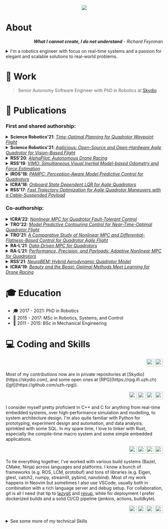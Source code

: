 <div align="center">


<picture>
  <source media="(prefers-color-scheme: dark)" srcset="https://readme-typing-svg.demolab.com?font=Mona+Sans&size=28&weight=600&duration=2500&pause=1000&color=FFFFFF&width=435&center=true&lines=I'm+Philipp+%F0%9F%91%8B;I'm++a+Roboticist+%F0%9F%A4%96;I'm++a+Programmer+%F0%9F%92%BB;I'm++a+Researcher+%F0%9F%94%AC">
  <img src="https://readme-typing-svg.demolab.com?font=Mona+Sans&size=28&weight=600&duration=2500&pause=1000&color=000000&width=435&center=true&lines=I'm+Philipp+%F0%9F%91%8B;I'm++a+Roboticist+%F0%9F%A4%96;I'm++a+Programmer+%F0%9F%92%BB;I'm++a+Researcher+%F0%9F%94%AC" />
</picture>
</div>


# About

<p dir="rtl" align="right">
<i><b>What I cannot create, I do not understand</b> - Richard Feynman</i>
</p>


<details>

<summary>
I'm a robotics engineer with focus on real-time systems and a passion for elegant and scalable solutions to real-world problems.
</summary>

<br>
<p align="right">
Automation fascinated me ever since I played with Lego as a little child.<br>
However, by experience I learned that the best solutions are usually the simple ones.<br>
Not the easy ones, but the simple, elegant, readable yet impressive ones.
</p>
<br>

I've done my PhD with the "Robotics and Perception Group" led by Prof. Davide Scaramuzza at the University of Zurich. My research is focused on control systems for vision-based aerial vehicles with prospects towards machine learning.

In my master studies at the ETH Zürich in "Robotics, Systems and Control" I also worked with autonomous vehicles and electric drive systems. I've completed my master thesis on model predictive control for quadrotors and a semester thesis on interaction with quadrotors.

During my bachelor in "Mechanical and Process Engineering" I participated in the "Formula Student Electric" project at the ETH Zürich with the "academic motorsport association Zürich", short AMZ. For two consecutive years I could gather experience in team work under time pressure, first as an automotive engineer in control systems and then as CTO leading the electrical development of a race car.
I've extended this experience in my master by supervising a team of 10 students working on an autonomous race car for demonstration purposes, developed in a one-year project under the lead of Prof. Roland Siegwart.
</details>

# :rocket: Work

> Senior Autonomy Software Engineer with PhD in Robotics at [Skydio](skydio.com)


# :microscope: Publications

### First and shared authorship:

<details>
<summary>
<b>Science Robotics'21</b>: <i><a href="http://rpg.ifi.uzh.ch/docs/ScienceRobotics21_Foehn.pdf">Time-Optimal Planning for Quadrotor Waypoint Flight</a></i>
</summary>

Philipp Foehn, Angel Romero, Davide Scaramuzza

Science Robotics, 2021-05-21

* Paper: http://rpg.ifi.uzh.ch/docs/ScienceRobotics21_Foehn.pdf
* Video: https://youtu.be/ZPI8U1uSJUs
* Code: https://github.com/uzh-rpg/rpg_time_optimal

Quadrotors are amongst the most agile flying robots.
However, planning time-optimal trajectories at the actuation limit through multiple waypoints remains an open problem.
This is crucial for applications such as inspection, delivery, search and rescue, and drone racing.
Early works used polynomial trajectory formulations, which do not exploit the full actuator potential due to their inherent smoothness.
Recent works resorted to numerical optimization, but require waypoints to be allocated as costs or constraints at specific discrete times.
However, this time- allocation is a priori unknown and renders previous works incapable of producing truly time-optimal trajectories.
To generate truly time-optimal trajectories, we propose a solution to the time allocation problem while exploiting the full quadrotor’s actuator potential.
We achieve this by introducing a formulation of progress along the trajectory, which enables the simultaneous optimization of the time- allocation and the trajectory itself.
We compare our method against related approaches and validate it in real- world flights in one of the world’s largest motion-capture systems, where we outperform human expert drone pilots in a drone-racing task.
</details>

<details>
<summary>
<b>Science Robotics'21</b>: <i><a href="http://rpg.ifi.uzh.ch/docs/ScienceRobotics21_Foehn.pdf">Agilicious: Open-Source and Open-Hardware Agile Quadrotor for Vision-Based Flight</a></i>
</summary>

Philipp Foehn, Elia Kaufmann, Angel Romero, Robert Penicka, Sihao Sun, Leonard Bauersfeld, Thomas Laengle, Giovanni Cioffi, Yunlong Song, Antonio Loquercio, Davide Scaramuzza

Science Robotics, 2021-12-22

* Paper: http://rpg.ifi.uzh.ch/docs/ScienceRobotics21_Foehn.pdf
* Code: https://agilicious.dev

Autonomous, agile quadrotor flight raises fundamental challenges for robotics research in terms of perception, planning, learning, and control.
A versatile and standardized platform is needed to accelerate research and let practitioners focus on the core problems.
To this end, we present Agilicious, a co-designed hardware and software framework tailored to autonomous, agile quadrotor flight.
It is completely open-source and open-hardware and supports both model-based and neural-network--based controllers.
Also, it provides high thrust-to-weight and torque-to-inertia ratios for agility, onboard vision sensors, GPU-accelerated compute hardware for real-time perception and neural-network inference, a real-time flight controller, and a versatile software stack.
In contrast to existing frameworks, Agilicious offers a unique combination of flexible software stack and high-performance hardware.
We compare Agilicious with prior works and demonstrate it on different agile tasks, using both model-based and neural-network--based controllers.
Our demonstrators include trajectory tracking at up to 5g and 70km/h in a motion-capture system, and vision-based acrobatic flight and obstacle avoidance in both structured and unstructured environments using solely onboard perception.
Finally, we  demonstrate its use for hardware-in-the-loop simulation in virtual-reality environments.
Thanks to its versatility, we believe that Agilicious supports the next generation of scientific and industrial quadrotor research.
</details>

<details>
<summary>
<b>RSS'20</b>: <i><a href="http://rpg.ifi.uzh.ch/docs/RSS20_Foehn.pdf">AlphaPilot: Autonomous Drone Racing</a></i>
</summary>

Philipp Foehn, Dario Brescianini, Elia Kaufmann, Titus Cieslewski, Mathias Gehrig, Manasi Muglikar, Davide Scaramuzza

Robotics: Science and Systems, RSS, 2020-07-01


* Paper: http://rpg.ifi.uzh.ch/docs/RSS20_Foehn.pdf
* Pitch: https://youtu.be/ZIHjswKDods
* Video: https://youtu.be/DGjwm5PZQT8

This paper presents a novel system for autonomous, vision-based drone racing combining learned data abstraction, nonlinear filtering, and time-optimal trajectory planning.
The system has successfully been deployed at the first autonomous drone racing world championship: the 2019 AlphaPilot Challenge.
Contrary to traditional drone racing systems, which only detect the next gate, our approach makes use of any visible gate and takes advantage of multiple, simultaneous gate detections to compensate for drift in the state estimate and build a global map of the gates.
The global map and drift-compensated state estimate allow the drone to navigate through the race course even when the gates are not immediately visible and further enable to plan a near time-optimal path through the race course in real time based on approximate drone dynamics.
The proposed system has been demonstrated to successfully guide the drone through tight race courses reaching speeds up to 8 m/s and ranked second at the 2019 AlphaPilot Challenge.
</details>

<details>
<summary>
<b>RSS'19</b>: <i><a href="http://rpg.ifi.uzh.ch/docs/RSS19_Nisar.pdf">VIMO: Simultaneous Visual Inertial Model-based Odometry and Force Estimation</a></i>
</summary>

Barza Nisar, Philipp Foehn, Davide Falanga, Davide Scaramuzza

Robotics: Science and Systems, RSS, 2019-06-22

* Paper: http://rpg.ifi.uzh.ch/docs/RSS19_Nisar.pdf
* Code: https://github.com/uzh-rpg/vimo
* Video: https://youtu.be/t2GdZZp7xQE

In recent years, many approaches to Visual Inertial Odometry (VIO) have become available.
However, they neither exploit the robot’s dynamics and known actuation inputs, nor differentiate between desired motion due to actuation and unwanted perturbation due to external force.
For many robotic applications, it is often essential to sense the external force acting on the system due to, for example, interactions, contacts, and disturbances.
Adding a motion constraint to an estimator leads to a discrepancy between the model-predicted motion and the actual motion.
Our approach exploits this discrepancy and resolves it by simultaneously estimating the motion and the external force.
We propose a relative motion constraint combining the robot’s dynamics and the external force in a preintegrated residual, resulting in a tightly-coupled, sliding-window estimator exploiting all correlations among all variables.
We implement our Visual Inertial Model-based Odometry (VIMO) system into a state-ofthe-art VIO approach and evaluate it against the original pipeline without motion constraints on both simulated and real-world data.
The results show that our approach increases the accuracy of the estimator up to 29% compared to the original VIO, and provides external force estimates at no extra computational cost.
To the best of our knowledge, this is the first approach exploiting model dynamics by jointly estimating motion and external force.
Our implementation will be made available open-source.
</details>



<details>
<summary>
<b>IROS'18</b>: <i><a href="http://rpg.ifi.uzh.ch/docs/IROS18_Falanga.pdf">PAMPC: Perception-Aware Model Predictive Control for Quadrotors</a></i>  
</summary>

Davide Falanga, Philipp Foehn, Peng Lu, Davide Scaramuzza

IEEE/RSJ International Conference on Intelligent Robots and Systems, IROS, 2018-10-01

* PDF: http://rpg.ifi.uzh.ch/docs/IROS18_Falanga.pdf
* Code: https://github.com/uzh-rpg/rpg_quadrotor_mpc
* Video: https://www.youtube.com/watch?v=9vaj829vE18

We present the first perception-aware model predictive control framework for quadrotors that unifies control and planning with respect to action and perception objectives.
Our framework leverages numerical optimization to compute trajectories that satisfy the system dynamics and require control inputs within the limits of the platform.
Simultaneously, it optimizes perception objectives for robust and reliable sensing by maximizing the visibility of a point of interest and minimizing its velocity in the image plane.
Considering both perception and action objectives for motion planning and control is challenging due to the possible conflicts arising from their respective requirements.
For example, for a quadrotor to track a reference trajectory, it needs to rotate to align its thrust with the direction of the desired acceleration.
However, the perception objective might require to minimize such rotation to maximize the visibility of a point of interest.
A model-based optimization framework, able to consider both perception and action objectives and couple them through the system dynamics, is therefore necessary.
Our perception-aware model predictive control framework works in a receding-horizon fashion by iteratively solving a non-linear optimization problem.
It is capable of running in real-time, fully onboard our lightweight, small-scale quadrotor using a low-power ARM computer, together with a visual-inertial odometry pipeline.
We validate our approach in experiments demonstrating (I) the conflict between perception and action objectives, and (II) improved behavior in extremely challenging lighting conditions.

</details>



<details>
<summary>
<b>ICRA'18</b>: <i><a href="http://rpg.ifi.uzh.ch/docs/ICRA18_Foehn.pdf">Onboard State Dependent LQR for Agile Quadrotors</a></i>
</summary>

Philipp Foehn, Davide Scaramuzza

IEEE International Conference on Robotics and Automation, ICRA, 2018-05-20


* Paper: http://rpg.ifi.uzh.ch/docs/ICRA18_Foehn.pdf
* Slides: http://rpg.ifi.uzh.ch/docs/ICRA18_Foehn.pptx
* Video: https://youtu.be/8OVsJNgNfa0
* ICRA Video Pitch: https://youtu.be/c7gHF-NJjPo

State-of-the-art approaches in quadrotor control split the problem into multiple cascaded subproblems, exploiting the different time scales of the rotational and translational dynamics.
They calculate a desired acceleration as input for a cascaded attitude controller but omit the attitude dynamics.
These approaches use limits on the desired acceleration to maintain feasibility and robustness through the control cascade.
We propose an implementation of an LQR controller, which: (I) is linearized depending on the quadrotor’s state; (II) unifies the control of rotational and translational states; (III) handles time-varying system dynamics and control parameters.
Our implementation is efficient enough to compute the full linearization and solution of the LQR at a minimum of 10 Hz on the vehicle using a common ARM processor.
We show four successful experiments: (I) controlling at hover state with large disturbances; (II) tracking along a trajectory; (III) tracking along an infeasible trajectory; (IV) tracking along a trajectory with disturbances.
All the experiments were done using only onboard visual inertial state estimation and LQR computation.
To the best of our knowledge, this is the first implementation and evaluation of a state-dependent LQR capable of onboard computation while providing this amount of versatility and performance.
</details>

<details>
<summary>
<b>RSS'17</b>: <i><a href="">Fast Trajectory Optimization for Agile Quadrotor Maneuvers with a Cable-Suspended Payload</a></i>
</summary>

Philipp Foehn, Davide Falanga, Naveen Kuppuswamy, Russ Tedrake, Davide Scaramuzza

Robotics: Science and Systems, RSS, 2017-07-01

* Paper: http://rpg.ifi.uzh.ch/docs/RSS17_Foehn.pdf
* Slides: http://rpg.ifi.uzh.ch/docs/RSS17_Foehn.pptx
* Video: https://www.youtube.com/watch?v=s9zb5MRXiHA

Executing agile quadrotor maneuvers with cablesuspended payloads is a challenging problem and complications induced by the dynamics typically require trajectory optimization.
State-of-the-art approaches often need significant computation time and complex parameter tuning.
We present a novel dynamical model and a fast trajectory optimization algorithm for quadrotors with a cable-suspended payload.
Our first contribution is a new formulation of the suspended payload behavior, modeled as a link attached to the quadrotor with a combination of two revolute joints and a prismatic joint, all being passive.
Differently from state of the art, we do not require the use of hybrid modes depending on the cable tension.
Our second contribution is a fast trajectory optimization technique for the aforementioned system.
Our model enables us to pose the trajectory optimization problem as a Mathematical Program with Complementarity Constraints (MPCC).
Desired behaviors of the system (e.g., obstacle avoidance) can easily be formulated within this framework.
We show that our approach outperforms the state of the art in terms of computation speed and guarantees feasibility of the trajectory with respect to both the system dynamics and control input saturation, while utilizing far fewer tuning parameters.
We experimentally validate our approach on a real quadrotor showing that our method generalizes to a variety of tasks, such as flying through desired waypoints while avoiding obstacles, or throwing the payload toward a desired target.
To the best of our knowledge, this is the first time that three-dimensional, agile maneuvers exploiting the system dynamics have been achieved on quadrotors with a cable-suspended payload.
</details>




### Co-authorship:


<details>
<summary>
<b>ICRA'22</b>: <i><a href="https://rpg.ifi.uzh.ch/docs/ICRA22_Nan.pdf">Nonlinear MPC for Quadrotor Fault-Tolerant Control</a></i>
</summary>

Fang Nan, Sihao Sun, Philipp Foehn, Davide Scaramuzza

IEEE International Conference on Robotics and Automation, ICRA, 2022-01-23


* Paper: https://rpg.ifi.uzh.ch/docs/ICRA22_Nan.p
* Video: https://youtu.be/Cn_836XGEnU


The mechanical simplicity, hover capabilities, and high agility of quadrotors lead to a fast adaption in the industry for inspection, exploration, and urban aerial mobility.
On the other hand, the unstable and underactuated dynamics of quadrotors render them highly susceptible to system faults, especially rotor failures.
In this work, we propose a fault-tolerant controller using the nonlinear model predictive control (NMPC) to stabilize and control a quadrotor subjected to the complete failure of a single rotor.
Differently from existing works that either rely on linear assumptions or resort to cascaded structures neglecting input constraints in the outer-loop, our method leverages full nonlinear dynamics of the damaged quadrotor and considers the thrust constraint of each rotor.
Hence, this method can seamlessly transition from nominal to rotor failure flights, and effectively perform upset recovery from extreme initial conditions.
Extensive simulations and real-world experiments are conducted for validation, which demonstrates that the proposed NMPC method can effectively recover the damaged quadrotor even if the failure occurs during aggressive maneuvers, such as flipping and tracking agile trajectories.
</details>


<details>
<summary>
<b>TRO'22</b>: <i><a href="http://rpg.ifi.uzh.ch/docs/ICRA21_Sun.pdf">Model Predictive Contouring Control for Near-Time-Optimal Quadrotor Flight</a></i>
</summary>

Angel Romero, Sihao Sun, Philipp Foehn, Davide Scaramuzza

IEEE Transactions on Robotics, TRO, 2022-10-01

* Paper: http://rpg.ifi.uzh.ch/docs/Arxiv21_MPCC_Romero.pdf
* Video: https://youtu.be/mHDQcckqdg4

We tackle the problem of flying time-optimal trajectories through multiple waypoints with quadrotors.
State-of-the-art solutions split the problem into a planning task - where a global, time-optimal trajectory is generated - and a control task - where this trajectory is accurately tracked.
However, at the current state, generating a time-optimal trajectory that takes the full quadrotor model into account is computationally demanding (in the order of minutes or even hours).
This is detrimental for replanning in presence of disturbances.
We overcome this issue by solving the time-optimal planning and control problems concurrently via Model Predictive Contouring Control (MPCC).
Our MPCC optimally selects the future states of the platform at runtime, while maximizing the progress along the reference path and minimizing the distance to it.
We show that, even when tracking simplified trajectories, the proposed MPCC results in a path that approaches the true time-optimal one, and which can be generated in real-time.
We validate our approach in the real-world, where we show that our method outperforms both the current state-of-the-art and a world-class human pilot in terms of lap time achieving speeds of up to 60 km/h.
</details>

<details>
<summary>
<b>TRO'21</b>: <i><a href="https://rpg.ifi.uzh.ch/docs/TRO22_Sun.pdf">A Comparative Study of Nonlinear MPC and Differential-Flatness-Based Control for Quadrotor Agile Flight</a></i>
</summary>

Sihao Sun, Angel Romero, Philipp Foehn, Elia Kaufmann, Davide Scaramuzza

IEEE Transactions on Robotics, TRO, 2021-09-06

* Paper: https://rpg.ifi.uzh.ch/docs/TRO22_Sun.pdf
* Video: https://youtu.be/XpuRpKHp_Bk

Accurate trajectory tracking control for quadrotors is essential for safe navigation in cluttered environments.
However, this is challenging in agile flights due to nonlinear dynamics, complex aerodynamic effects, and actuation constraints.
In this article, we empirically compare two state-of-the-art control frameworks: the nonlinear-model-predictive controller (NMPC) and the differential-flatness-based controller (DFBC), by tracking a wide variety of agile trajectories at speeds up to 72 km/h.
The comparisons are performed in both simulation and real-world environments to systematically evaluate both methods from the aspect of tracking accuracy, robustness, and computational efficiency.
We show the superiority of NMPC in tracking dynamically infeasible trajectories, at the cost of higher computation time and risk of numerical convergence issues.
For both methods, we also quantitatively study the effect of adding an inner-loop controller using the incremental nonlinear dynamic inversion (INDI) method, and the effect of adding an aerodynamic drag model.
Our real-world experiments, performed in one of the world's largest motion capture systems, demonstrate more than 78% tracking error reduction of both NMPC and DFBC, indicating the necessity of using an inner-loop controller and aerodynamic drag model for agile trajectory tracking.
</details>

<details>
<summary>
<b>RA-L'21</b>: <i><a href="http://rpg.ifi.uzh.ch/docs/RAL21_Torrente.pdf">Data-Driven MPC for Quadrotors</a></i>
</summary>

Guillem Torrente, Elia Kaufmann, Philipp Foehn, Davide Scaramuzza

IEEE Robotics and Automation Letters, RA-L, 2021-02-02


* Paper: http://rpg.ifi.uzh.ch/docs/RAL21_Torrente.pdf
* Code: https://github.com/uzh-rpg/fault_tolerant_control
* Video: https://youtu.be/FHvDghUUQtc

Aerodynamic forces render accurate high-speed trajectory tracking with quadrotors extremely challenging.
These complex aerodynamic effects become a significant disturbance at high speeds, introducing large positional tracking errors, and are extremely difficult to model.
To fly at high speeds, feedback control must be able to account for these aerodynamic effects in real-time.
This necessitates a modeling procedure that is both accurate and efficient to evaluate.
Therefore, we present an approach to model aerodynamic effects using Gaussian Processes, which we incorporate into a Model Predictive Controller to achieve efficient and precise real-time feedback control, leading to up to 70% reduction in trajectory tracking error at high speeds.
We verify our method by extensive comparison to a state-of-the- art linear drag model in synthetic and real-world experiments at speeds of up to 14m/s and accelerations beyond 4g.
</details>


<details>
<summary>
<b>RA-L'21</b>: <i><a href="http://rpg.ifi.uzh.ch/docs/RAL21_Hanover.pdf">Performance, Precision, and Payloads: Adaptive Nonlinear MPC for Quadrotors</a></i>
</summary>

Drew Hanover, Philipp Foehn, Sihao Sun, Elia Kaufmann, Davide Scaramuzza

IEEE Robotics and Automation Letters, RA-L, 2021-12-01

* Paper: http://rpg.ifi.uzh.ch/docs/RAL21_Hanover.pdf
* Video: https://youtu.be/8oB1rG5iYc4


Agile quadrotor flight in challenging environments has the potential to revolutionize shipping, transportation, and search and rescue applications.
Nonlinear model predictive control (NMPC) has recently shown promising results for agile quadrotor control, but relies on highly accurate models for maximum performance.
Hence, model uncertainties in the form of unmodeled complex aerodynamic effects, varying payloads and parameter mismatch will degrade overall system performance.
In this paper, we propose L1-NMPC, a novel hybrid adaptive NMPC to learn model uncertainties online and immediately compensate for them, drastically improving performance over the non-adaptive baseline with minimal computational overhead.
Our proposed architecture generalizes to many different environments from which we evaluate wind, unknown payloads, and highly agile flight conditions.
The proposed method demonstrates immense flexibility and robustness, with more than 90% tracking error reduction over non-adaptive NMPC under large unknown disturbances and without any gain tuning.
In addition, the same controller with identical gains can accurately fly highly agile racing trajectories exhibiting top speeds of 70 km/h, offering tracking performance improvements of around 50% relative to the non-adaptive NMPC baseline.
</details>


<details>
<summary>
<b>RSS'21</b>: <i><a href="http://rpg.ifi.uzh.ch/docs/RSS21_Bauersfeld.pdf">NeuroBEM: Hybrid Aerodynamic Quadrotor Model</a></i>
</summary>

Leonard Bauersfeld, Elia Kaufmann, Philipp Foehn, Sihao Sun, Davide Scaramuzza

Robotics: Science and Systems, RSS, 2021-06-15

* Paper: http://rpg.ifi.uzh.ch/docs/RSS21_Bauersfeld.pdf
* Code: http://rpg.ifi.uzh.ch/NeuroBEM.html
* Video: https://www.youtube.com/watch?v=Nze1wlfmzTQ

Quadrotors are extremely agile, so much in fact, that classic first-principle-models come to their limits.
Aerodynamic effects, while insignificant at low speeds, become the dominant model defect during high speeds or agile maneuvers.
Accurate modeling is needed to design robust high-performance control systems and enable flying close to the platform’s physical limits.
We propose a hybrid approach fusing first principles and learning to model quadrotors and their aerodynamic effects with unprecedented accuracy.
First principles fail to capture such aerodynamic effects, rendering traditional approaches inaccurate when used for simulation or controller tuning.
Data-driven approaches try to capture aerodynamic effects with blackbox modeling, such as neural networks; however, they struggle to robustly generalize to arbitrary flight conditions.
Our hybrid approach unifies and outperforms both first-principles blade-element momentum theory and learned residual dynamics.
It is evaluated in one of the world’s largest motion-capture systems, using autonomous-quadrotor-flight data at speeds up to 65 km/h.
The resulting model captures the aerodynamic thrust, torques, and parasitic effects with astonishing accuracy, outperforming existing models with 50% reduced prediction errors, and shows strong generalization capabilities beyond the training set.
</details>

<details>
<summary>
<b>ICRA'19</b>: <i><a href="http://rpg.ifi.uzh.ch/docs/ICRA19_Kaufmann.pdf">Beauty and the Beast: Optimal Methods Meet Learning for Drone Racing</a></i>  
</summary>

Elia Kaufmann, Mathias Gehrig, Philipp Foehn, Rene Ranftl, Alexey Dosovitskiy, Vladlen Koltun, Davide Scaramuzza
IEEE International Conference on Robotics and Automation, ICRA, 2019-05-20


* Paper: http://rpg.ifi.uzh.ch/docs/ICRA19_Kaufmann.pdf
* Video: https://youtu.be/UuQvijZcUSc


Autonomous micro aerial vehicles still struggle with fast and agile maneuvers, dynamic environments, imperfect sensing, and state estimation drift.
Autonomous drone racing brings these challenges to the fore.
Human pilots can fly a previously unseen track after a handful of practice runs.
In contrast, state-of-the-art autonomous navigation algorithms require either a precise metric map of the environment or a large amount of training data collected in the track of interest.
To bridge this gap, we propose an approach that can fly a new track in a previously unseen environment without a precise map or expensive data collection.
Our approach represents the global track layout with coarse gate locations, which can be easily estimated from a single demonstration flight.
At test time, a convolutional network predicts the poses of the closest gates along with their uncertainty.
These predictions are incorporated by an extended Kalman filter to maintain optimal maximum-aposteriori estimates of gate locations.
This allows the framework to cope with misleading high-variance estimates that could stem from poor observability or lack of visible gates.
Given the estimated gate poses, we use model predictive control to quickly and accurately navigate through the track.
We conduct extensive experiments in the physical world, demonstrating agile and robust flight through complex and diverse previouslyunseen race tracks.
The presented approach was used to win the IROS 2018 Autonomous Drone Race Competition, outracing the second-placing team by a factor of two.

</details>



# :mortar_board: Education 

* :mortar_board: 2017 - 2021: PhD in Robotics
* :school: 2015 - 2017: MSc in Robotics, Systems, and Control
* :school_satchel: 2011 - 2015: BSc in Mechanical Engineering

# :computer: Coding and Skills
<p align="right">
<img height="24" src="https://cdn.simpleicons.org/git/000/fff" />
<img height="24" src="https://cdn.simpleicons.org/github/000/fff" />
</p>
Most of my contributions now are in private repositories at [Skydio](https://skydio.com), and some open ones at [RPG](https://rpg.ifi.uzh.ch) ([git](https://github.com/uzh-rpg)).

<p align="right">
<img height="24" src="https://cdn.simpleicons.org/cplusplus/000/fff" />
<img height="24" src="https://cdn.simpleicons.org/c/000/fff" />
<img height="24" src="https://cdn.simpleicons.org/python/000/fff" />
<img height="24" src="https://cdn.simpleicons.org/rust/000/fff" />
</p>

I consider myself pretty proficient in C++ and C for anything from real-time embedded systems, over high-performance simulation and modelling, to system architecture design.
I'm also quite familiar with Python for prototyping, experiment design and automation, and data analysis, sprinkled with some SQL.
In my spare time, I love to tinker with Rust, especially the compile-time macro system and some simple embedded applications.

<p align="right">
<img height="24" src="https://cdn.simpleicons.org/neovim/000/fff" />
<img height="24" src="https://cdn.simpleicons.org/llvm/000/fff" />
<img height="24" src="https://cdn.simpleicons.org/bazel/000/fff" />
<img height="24" src="https://cdn.simpleicons.org/pypi/000/fff" />
</p>

To tie everything together, I've worked with various build systems (Bazel, CMake, Ninja) across languages and platforms.
I know a bunch of frameworks (e.g. ROS, LCM, protobuf) and tons of libraries (e.g. Eigen, gtest, catch2, numpy, streamlit, pybind, nanobind).
Most of my work happens in Neovim but sometimes I also use VSCode, usually both in combination with a rich language server and debug setup.
For collaboration, git is all I need (hat tip to [lazygit](https://github.com/jesseduffield/lazygit) and [revup](https://github.com/Skydio/revup),
while for deployment I prefer dockerized builds and a solid CI/CD pipeline (jenkins, actions, buildkyte).

<p align="right">
<img height="24" src="https://cdn.simpleicons.org/numpy/000/fff" />
<img height="24" src="https://cdn.simpleicons.org/streamlit/000/fff" />
<img height="24" src="https://cdn.simpleicons.org/obsidian/000/fff" />
<img height="24" src="https://cdn.simpleicons.org/docker/000/fff" />
</p>

<details>
<summary>
See some more of my technical Skills
</summary>

* Code
  * C++ and C
  * Python
  * Rust

* Configuration
  * Yaml
  * Toml
  * Json

* Documentation
  * Markdown
  * Latex
  * Doxygen & readthedocs

* Workflow Tools
  * Git & Github
  * zsh, tmux, ssh, mosh, atuin
  * lazygit & revup
  * Neovim & VSCode
  * Obsidian & Notion

* Toolchains
  * gcc & clang
  * bazel, cmake, ninja
  * rustc & cargo

* Testing
  * Frameworks
    * gtest, catch2
    * pytest
    * rust test
  * Environments
    * Unit, interface, and integration tests
    * Simulation- and Data-Driven Testing
    * Hardware-in-the-Loop Testing

* Debugging and Profiling
  * gdb
  * lldb across languages
  * valgrind, callgrind
  * kcachegrind, flamegraph

* Deployment
  * Docker
  * Jenkins, Github Actions
  * Prow, Tide

* Embedded
  * Microcontrollers
    * STMicroelectronics STM32
    * Espressif ESP32
    * Atmel AVR
  * System-on-Chip
    * Raspberry Pi, NanoPi, Odroid
    * Nvidia Jetson TX2, Xavier, Nano

* Frameworks
  * ROS and LCM
  * Eigen
  * OpenCV, OpenGL, OpenCL, CUDA
  * numpy, scipy, pandas
  * matplotlib, plotl
  * streamlit
  * pybind11, nanobind

* Data Tools
  * SQL, spark
  * Databricks
  * MongoDB

* Controls
  * System Modelling and Identification
  * Classic PID and adaptive control
  * Linear-Quadratic Methods like LQR and LQG
  * Non-linear Model Predictive Control

* Planning
  * Trajectory Optimization and Time-Optimal Planning
  * Dynamic Programming and Graph Search
  * Sampling-based Planning

* Estimation
  * Kalman Filters
  * Particle Filters
  * Sliding-Window Estimation
  * Global Optimization

* Perception
  * Visual-Inertial Odometry
  * Visual Feature Extraction
  * Stereo and Monocular Depth Estimation

</details>
